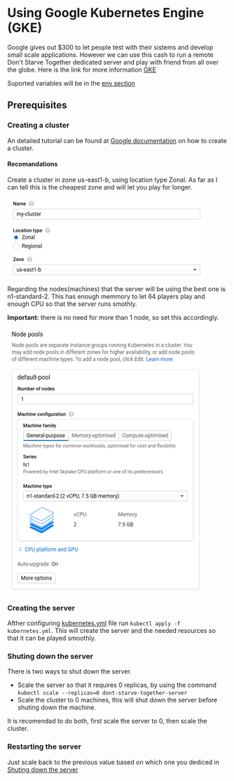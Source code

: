 # Using Google Kubernetes Engine (GKE)

Google gives out $300 to let people test with their sistems and develop small scale applications.
However we can use this cash to run a remote Don't Starve Together dedicated server and play with friend from all over the globe.
Here is the link for more information [GKE](https://cloud.google.com/kubernetes/)

Suported variables will be in the [env section](kubernetes.yml#L36)

## Prerequisites

### Creating a cluster

An detailed tutorial can be found at [Google documentation](https://cloud.google.com/kubernetes-engine/) on how to create a cluster.

#### Recomandations

Create a cluster in zone us-east1-b, using location type Zonal.
As far as I can tell this is the cheapest zone and will let you play for longer.

![Zone](images/zone.png)

Regarding the nodes(machines) that the server will be using the best one is n1-standard-2.
This has enough memmory to let 64 players play and enough CPU so that the server runs smothly.

**Important:** there is no need for more than 1 node, so set this accordingly.

![Node pool](images/node-pool.png)

### Creating the server

Afther configuring [kubernetes.yml](kubernetes.yml) file run `kubectl apply -f kubernetes.yml`.
This will create the server and the needed resources so that it can be played smoothly.

### Shuting down the server

There is two ways to shut down the server.

* Scale the server so that it requires 0 replicas, by using the command `kubectl scale --replicas=0 dont-starve-together-server`
* Scale the cluster to 0 machines, this will shut down the server before shuting down the machine.

It is recomendad to do both, first scale the server to 0, then scale the cluster.

### Restarting the server

Just scale back to the previous value based on which one you dediced in [Shuting down the server](README.md#L34)
